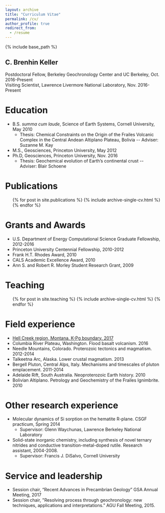 ```yaml
---
layout: archive
title: "Curriculum Vitae"
permalink: /cv/
author_profile: true
redirect_from:
  - /resume
---
```

{% include base_path %}

C. Brenhin Keller
---
Postdoctoral Fellow, Berkeley Geochronology Center and UC Berkeley, Oct. 2016-Present <br/>
Visiting Scientist, Lawrence Livermore National Laboratory, Nov. 2016-Present


Education
======
* B.S. <i>summa cum laude</i>, Science of Earth Systems, Cornell University, May 2010
  * Thesis: Chemical Constraints on the Origin of the Frailes Volcanic Complex in the Central Andean Altiplano Plateau, Bolivia -- Adviser: Suzanne M. Kay
* M.S., Geosciences, Princeton University, May 2012
* Ph.D, Geosciences, Princeton University, Nov. 2016
  * Thesis: Geochemical evolution of Earth’s continental crust -- Adviser: Blair Schoene


Publications
======
  <ul>{% for post in site.publications %}
    {% include archive-single-cv.html %}
  {% endfor %}</ul>


Grants and Awards
======
* U.S. Department of Energy Computational Science Graduate Fellowship, 2012-2016
* Princeton University Centennial Fellowship, 2010-2012
* Frank H.T. Rhodes Award, 2010
* CALS Academic Excellence Award, 2010
* Ann S. and Robert R. Morley Student Research Grant, 2009


Teaching
======
  <ul>{% for post in site.teaching %}
    {% include archive-single-cv.html %}
  {% endfor %}</ul>


Field experience
======
* [Hell Creek region, Montana. K-Pg boundary. 2017](/portfolio/100-hell-creek-2017/)
* Columbia River Plateau, Washington. Flood basalt volcanism. 2016
* Needle Mountains, Colorado. Proterozoic tectonics and magmatism. 2012-2014
* Talkeetna Arc, Alaska. Lower crustal magmatism. 2013
* Bergell Pluton, Central Alps, Italy. Mechanisms and timescales of pluton emplacement. 2011-2014
* Adelaide Rift, South Australia. Neoproterozoic Earth history. 2010
* Bolivian Altiplano. Petrology and Geochemistry of the Frailes Ignimbrite. 2010

Other research experience
======
* Molecular dynamics of Si sorption on the hematite R-plane. CSGF practicum, Spring 2014
  * Supervisor: Glenn Waychunas, Lawrence Berkeley National Laboratory
* Solid-state inorganic chemistry, including synthesis of novel ternary nitrides and conductive transition-metal-doped rutile. Research assistant, 2004-2008.
  * Supervisor: Francis J. DiSalvo, Cornell University
  
Service and leadership
======
* Session chair, “Recent Advances in Precambrian Geology” GSA Annual Meeting, 2017 
* Session chair, "Resolving process through geochronology: new techniques, applications and interpretations.” AGU Fall Meeting, 2015.
